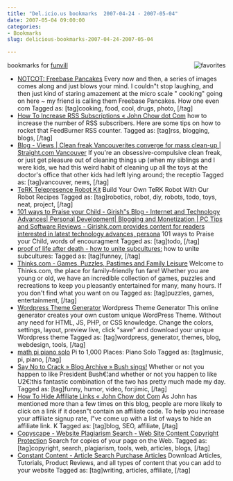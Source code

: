 ```yaml
---
title: "Del.icio.us bookmarks  2007-04-24 - 2007-05-04"
date: 2007-05-04 09:00:00
categories:
- Bookmarks
slug: delicious-bookmarks-2007-04-24-2007-05-04

---
```


bookmarks for <a href="http://del.icio.us/funvill"> funvill</a>
<a href="http://del.icio.us/funvill"> <img src="/public/uploads/2007/03/favorites_icon.thumbnail.jpg" alt="favorites" align="right" /></a>
<ul>
	<li><a href="http://www.notcot.com/archives/2007/04/freebase_pancak.php" title="http://www.notcot.com/archives/2007/04/freebase_pancak.php">NOTCOT: Freebase Pancakes</a>
Every now and then, a series of images comes along and just blows your mind. I couldn&quot;t stop laughing, and then just kind of staring amazement at the micro scale "
cooking" going on here ~ my friend is calling them Freebase Pancakes. How one even com Tagged as: [tag]cooking, food, cool, drugs, photo, [/tag]</li>
	<li><a href="http://www.johnchow.com/how-to-increase-rss-subscriptions/" title="http://www.johnchow.com/how-to-increase-rss-subscriptions/">How To Increase RSS Subscriptions « John Chow dot Com</a>
how to increase the number of RSS subscribers. Here are some tips on how to rocket that FeedBurner RSS counter. Tagged as: [tag]rss, blogging, blogs, [/tag]</li>
	<li><a href="http://www.straight.com/article-87493/clean-freak-vancouverites-converge-for-mass-clean-up" title="http://www.straight.com/article-87493/clean-freak-vancouverites-converge-for-mass-clean-up">Blog - Views | Clean freak Vancouverites converge for mass clean-up | Straight.com Vancouver</a>
If you're an obsessive-compulsive clean freak, or just get pleasure out of cleaning things up (when my siblings and I were kids, we had this weird habit of cleaning up all the toys at the doctor's office that other kids had left lying around; the receptio Tagged as: [tag]vancouver, news, [/tag]</li>
	<li><a href="http://www.terk.ri.cmu.edu/recipes/index.php" title="http://www.terk.ri.cmu.edu/recipes/index.php">TeRK Telepresence Robot Kit</a>
Build Your Own TeRK Robot With Our Robot Recipes Tagged as: [tag]robotics, robot, diy, robots, todo, toys, neat, project, [/tag]</li>
	<li><a href="http://girishk.com/2007/04/24/101-ways-to-praise-your-child/" title="http://girishk.com/2007/04/24/101-ways-to-praise-your-child/">101 ways to Praise your Child - Girish&quot;s Blog - Internet and Technology Advances| Personal Development| Blogging and Monetization | PC Tips and Software Reviews - Girishk.com provides content for readers interested in latest technology advances, persona</a>
101 ways to Praise your Child, words of encouragment Tagged as: [tag]todo, [/tag]</li>
	<li><a href="http://heinousbitca.livejournal.com/225929.html?view=935817#t935817" title="http://heinousbitca.livejournal.com/225929.html?view=935817#t935817">proof of life after death - how to unite subcultures:</a>
how to unite subcultures: Tagged as: [tag]funney, [/tag]</li>
	<li><a href="http://thinks.com/" title="http://thinks.com/">Thinks.com - Games, Puzzles, Pastimes and Family Leisure</a>
Welcome to Thinks.com, the place for family-friendly fun fare! Whether you are young or old, we have an incredible collection of games, puzzles and recreations to keep you pleasantly entertained for many, many hours.  If you don't find what you want on ou Tagged as: [tag]puzzles, games, entertainment, [/tag]</li>
	<li><a href="http://www.yvoschaap.com/wpthemegen/" title="http://www.yvoschaap.com/wpthemegen/">Wordpress Theme Generator</a>
Wordpress Theme Generator This online generator creates your own custom unique WordPress Theme. Without any need for HTML, JS, PHP, or CSS knowledge.  Change the colors, settings, layout, preview live, click "save" and download your unique Wordpress theme Tagged as: [tag]wordpress, generator, themes, blog, webdesign, tools, [/tag]</li>
	<li><a href="http://www.tomdukich.com/math%20pi%20piano%20solo.html" title="http://www.tomdukich.com/math%20pi%20piano%20solo.html">math pi piano solo</a>
Pi to 1,000 Places: Piano Solo Tagged as: [tag]music, pi, piano, [/tag]</li>
	<li><a href="http://www.saynotocrack.com/index.php/2007/04/23/bush-sings/" title="http://www.saynotocrack.com/index.php/2007/04/23/bush-sings/">Say No to Crack » Blog Archive » Bush sings!</a>
Whether or not you happen to like President Bush€¦and whether or not you happen to like U2€¦this fantastic combination of the two has pretty much made my day. Tagged as: [tag]funny, humor, video, for:jimic, [/tag]</li>
	<li><a href="http://www.johnchow.com/how-to-hide-affiliate-links/" title="http://www.johnchow.com/how-to-hide-affiliate-links/">How To Hide Affiliate Links « John Chow dot Com</a>
As John has mentioned more than a few times on this blog, people are more likely to click on a link if it doesn&quot;t contain an affiliate code. To help you increase your affiliate signup rate, I&quot;ve come up with a list of ways to hide an affiliate link. K Tagged as: [tag]blog, SEO, affiliate, [/tag]</li>
	<li><a href="http://copyscape.com/" title="http://copyscape.com/">Copyscape - Website Plagiarism Search - Web Site Content Copyright Protection</a>
Search for copies of your page on the Web. Tagged as: [tag]copyright, search, plagiarism, tools, web, articles, blogs, [/tag]</li>
	<li><a href="http://www.constant-content.com/" title="http://www.constant-content.com/">Constant Content - Article Search Purchase Articles</a>
Download Articles, Tutorials, Product Reviews, and all types of content that you can add to your website Tagged as: [tag]writing, articles, affiliate, [/tag]</li>
</ul>
